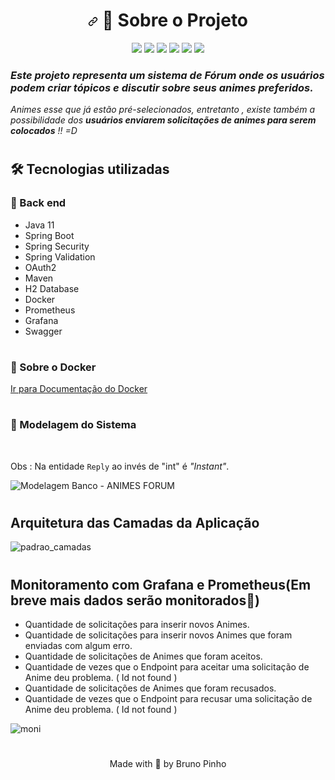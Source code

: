 <h1 align="center"><a id="user-content---sobre-o-projeto-" class="anchor" aria-hidden="true" href="#--sobre-o-projeto-"><svg class="octicon octicon-link" viewBox="0 0 16 16" version="1.1" width="16" height="16" aria-hidden="true"><path fill-rule="evenodd" d="M7.775 3.275a.75.75 0 001.06 1.06l1.25-1.25a2 2 0 112.83 2.83l-2.5 2.5a2 2 0 01-2.83 0 .75.75 0 00-1.06 1.06 3.5 3.5 0 004.95 0l2.5-2.5a3.5 3.5 0 00-4.95-4.95l-1.25 1.25zm-4.69 9.64a2 2 0 010-2.83l2.5-2.5a2 2 0 012.83 0 .75.75 0 001.06-1.06 3.5 3.5 0 00-4.95 0l-2.5 2.5a3.5 3.5 0 004.95 4.95l1.25-1.25a.75.75 0 00-1.06-1.06l-1.25 1.25a2 2 0 01-2.83 0z"></path></svg></a> <g-emoji class="g-emoji" alias="computer" fallback-src="https://github.githubassets.com/images/icons/emoji/unicode/1f4bb.png">🎯</g-emoji> Sobre o Projeto </h1>
<div align="center"> 
    <a target="_blank" rel="noopener noreferrer" href="https://camo.githubusercontent.com/771cc18a712bf9edb0925a86164c34b0d803c4d9177dd4467eff7b777109c723/68747470733a2f2f696d672e736869656c64732e696f2f62616467652f4a6176612d4544384230303f7374796c653d666f722d7468652d6261646765266c6f676f3d6a617661266c6f676f436f6c6f723d7768697465"><img src="https://camo.githubusercontent.com/771cc18a712bf9edb0925a86164c34b0d803c4d9177dd4467eff7b777109c723/68747470733a2f2f696d672e736869656c64732e696f2f62616467652f4a6176612d4544384230303f7374796c653d666f722d7468652d6261646765266c6f676f3d6a617661266c6f676f436f6c6f723d7768697465" data-canonical-src="https://img.shields.io/badge/Java-ED8B00?style=for-the-badge&amp;logo=java&amp;logoColor=white" style="max-width:100%;"></a>
    <a target="_blank" rel="noopener noreferrer" href="https://camo.githubusercontent.com/4bde567a4772f994f22418e4505a1ac8dc6e6219100251aa79b7279e02c8bb07/68747470733a2f2f696d672e736869656c64732e696f2f62616467652f537072696e672d3644423333463f7374796c653d666f722d7468652d6261646765266c6f676f3d737072696e67266c6f676f436f6c6f723d7768697465"><img src="https://camo.githubusercontent.com/4bde567a4772f994f22418e4505a1ac8dc6e6219100251aa79b7279e02c8bb07/68747470733a2f2f696d672e736869656c64732e696f2f62616467652f537072696e672d3644423333463f7374796c653d666f722d7468652d6261646765266c6f676f3d737072696e67266c6f676f436f6c6f723d7768697465" data-canonical-src="https://img.shields.io/badge/Spring-6DB33F?style=for-the-badge&amp;logo=spring&amp;logoColor=white" style="max-width:100%;"></a>

  <img src= "https://img.shields.io/badge/Postman-FF6C37?style=for-the-badge&logo=Postman&logoColor=white"/>
  <img src="https://img.shields.io/badge/Docker-2CA5E0?style=for-the-badge&logo=docker&logoColor=white"/>
  <img src="https://img.shields.io/badge/Grafana-F2F4F9?style=for-the-badge&logo=grafana&logoColor=orange&labelColor=F2F4F9"/>
  <img src="https://img.shields.io/badge/Prometheus-000000?style=for-the-badge&logo=prometheus&labelColor=000000"/>




</div>



### <i>Este projeto representa um sistema de Fórum onde os usuários podem criar tópicos e discutir sobre seus animes preferidos.
Animes esse que já estão pré-selecionados, entretanto , existe também a possibilidade dos **usuários enviarem solicitações de animes para serem colocados** !! =D </i>

#






## 🛠 Tecnologias utilizadas

### 🧱 Back end

- Java 11
- Spring Boot
- Spring Security
- Spring Validation
- OAuth2
- Maven
- H2 Database
- Docker
- Prometheus
- Grafana
- Swagger


#


### 🐳 Sobre o Docker

<a href="https://github.com/pinhobrunodev/Animes-Forum-API/wiki/Sobre-o-Docker-%F0%9F%90%B3--!!">Ir para Documentação do Docker</a>
  

#


### 📑 Modelagem do Sistema

<br>

Obs : Na entidade <code>Reply</code> ao invés de "int" é _"Instant"_.

![Modelagem Banco  - ANIMES FORUM](https://user-images.githubusercontent.com/60756219/142297282-e50f94b4-1cd3-4305-9be8-4c60c7fad529.png)


#



## Arquitetura das Camadas da Aplicação

![padrao_camadas](https://user-images.githubusercontent.com/60756219/138620073-f3a98830-1d88-445a-8036-2d4340441c6e.png)


#

## Monitoramento com Grafana e Prometheus(Em breve mais dados serão monitorados🥰)


- Quantidade de solicitações para inserir novos Animes.
- Quantidade de solicitações para inserir novos Animes que foram enviadas com algum erro. 
- Quantidade de solicitações de  Animes que foram aceitos.
- Quantidade de vezes que o Endpoint para aceitar uma solicitação de Anime deu problema. ( Id not found )
- Quantidade de solicitações de  Animes que foram recusados.
- Quantidade de vezes que o Endpoint para recusar uma solicitação de Anime deu problema. ( Id not found )

![moni](https://user-images.githubusercontent.com/60756219/139599038-37c9245d-94bd-4611-ae7a-e64f04db0237.png)


 #
      
<p align="center">Made with <g-emoji class="g-emoji" alias="green_heart" fallback-src="https://github.githubassets.com/images/icons/emoji/unicode/1f49a.png">💚</g-emoji> by Bruno Pinho</p>
      
 #

